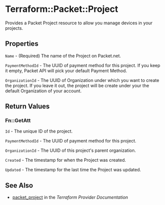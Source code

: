 # Terraform::Packet::Project

Provides a Packet Project resource to allow you manage devices
in your projects.

## Properties

`Name` - (Required) The name of the Project on Packet.net.

`PaymentMethodId` - The UUID of payment method for this project. If you keep it empty, Packet API will pick your default Payment Method.

`OrganizationId` - The UUID of Organization under which you want to create the project. If you leave it out, the project will be create under your the default Organization of your account.


## Return Values

### Fn::GetAtt

`Id` - The unique ID of the project.

`PaymentMethodId` - The UUID of payment method for this project.

`OrganizationId` - The UUID of this project's parent organization.

`Created` - The timestamp for when the Project was created.

`Updated` - The timestamp for the last time the Project was updated.

## See Also

* [packet_project](https://www.terraform.io/docs/providers/packet/r/project.html) in the _Terraform Provider Documentation_